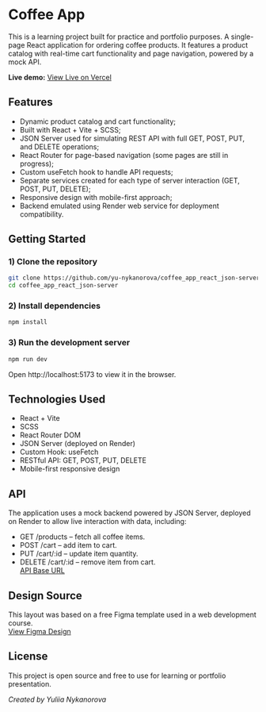 # Coffee App

This is a learning project built for practice and portfolio purposes. A single-page React application for ordering coffee products. It features a product catalog with real-time cart functionality and page navigation, powered by a mock API.

**Live demo:** [View Live on Vercel](https://coffee-app-react-json-server.vercel.app/)

## Features
- Dynamic product catalog and cart functionality;
- Built with React + Vite + SCSS;
- JSON Server used for simulating REST API with full GET, POST, PUT, and DELETE operations;
- React Router for page-based navigation (some pages are still in progress);
- Custom useFetch hook to handle API requests;
- Separate services created for each type of server interaction (GET, POST, PUT, DELETE);
- Responsive design with mobile-first approach;
- Backend emulated using Render web service for deployment compatibility.

## Getting Started

### 1) Clone the repository
```bash
git clone https://github.com/yu-nykanorova/coffee_app_react_json-server.git
cd coffee_app_react_json-server
```
### 2) Install dependencies
```bash
npm install
```
### 3) Run the development server
```bash
npm run dev
```
Open http://localhost:5173 to view it in the browser.

## Technologies Used
- React + Vite
- SCSS
- React Router DOM
- JSON Server (deployed on Render)
- Custom Hook: useFetch
- RESTful API: GET, POST, PUT, DELETE
- Mobile-first responsive design

## API
The application uses a mock backend powered by JSON Server, deployed on Render to allow live interaction with data, including:
- GET /products – fetch all coffee items.
- POST /cart – add item to cart.
- PUT /cart/:id – update item quantity.
- DELETE /cart/:id – remove item from cart.  
[API Base URL](https://coffee-json-server-render.onrender.com)

## Design Source
This layout was based on a free Figma template used in a web development course.  
[View Figma Design](https://www.figma.com/design/84SaUUC9n1FXboqLGvClhJ/Coffee-Shop-App--Community---Copy-?node-id=0-1&p=f&t=I5P8OwCG3isBsqgi-0)

## License
This project is open source and free to use for learning or portfolio presentation.

*Created by Yuliia Nykanorova*